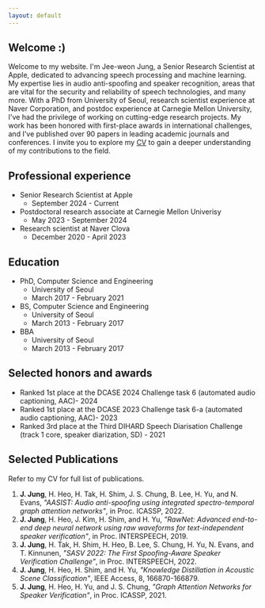 ```yaml
---
layout: default
---
```


## Welcome :)
Welcome to my website. I'm Jee-weon Jung, a Senior Research Scientist at Apple, dedicated to advancing speech processing and machine learning. My expertise lies in audio anti-spoofing and speaker recognition, areas that are vital for the security and reliability of speech technologies, and many more. With a PhD from University of Seoul, research scientist experience at Naver Corporation, and postdoc experience at Carnegie Mellon University, I've had the privilege of working on cutting-edge research projects. My work has been honored with first-place awards in international challenges, and I've published over 90 papers in leading academic journals and conferences. I invite you to explore my [CV](https://www.jungjee.com/CV_Jee-weon_Jung.pdf) to gain a deeper understanding of my contributions to the field.

## Professional experience

- Senior Research Scientist at Apple
  - September 2024 - Current
- Postdoctoral research associate at Carnegie Mellon Univerisy
  - May 2023 - September 2024
- Research scientist at Naver Clova
  - December 2020 - April 2023

## Education

- PhD, Computer Science and Engineering
  - University of Seoul
  - March 2017 - February 2021
- BS, Computer Science and Engineering 
  - University of Seoul
  - March 2013 - February 2017
- BBA
  - University of Seoul
  - March 2013 - February 2017

## Selected honors and awards

- Ranked 1st place at the DCASE 2024 Challenge task 6 (automated audio captioning, AAC)- 2024
- Ranked 1st place at the DCASE 2023 Challenge task 6-a (automated audio captioning, AAC)- 2023
- Ranked 3rd place at the Third DIHARD Speech Diarisation Challenge (track 1 core, speaker diarization, SD) - 2021

## Selected Publications
Refer to my CV for full list of publications.

1. **J. Jung**, H. Heo, H. Tak, H. Shim, J. S. Chung, B. Lee, H. Yu, and N. Evans, *"AASIST: Audio anti-spoofing using integrated spectro-temporal graph attention networks"*, in Proc. ICASSP, 2022.
2. **J. Jung**, H. Heo, J. Kim, H. Shim, and H. Yu, *"RawNet: Advanced end-to-end deep neural network using raw waveforms for text-independent speaker verification"*, in Proc. INTERSPEECH, 2019.
3. **J. Jung**, H. Tak, H. Shim, H. Heo, B. Lee, S. Chung, H. Yu, N. Evans, and T. Kinnunen, *"SASV 2022: The First Spoofing-Aware Speaker Verification Challenge"*, in Proc. INTERSPEECH, 2022.
4. **J. Jung**, H. Heo, H. Shim, and H. Yu, *"Knowledge Distillation in Acoustic Scene Classification"*, IEEE Access, 8, 166870-166879.
5. **J. Jung**, H. Heo, H. Yu, and J. S. Chung, *"Graph Attention Networks for Speaker Verification"*, in Proc. ICASSP, 2021.
